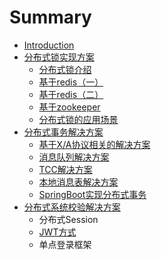 # Summary

* [Introduction](README.md)
* [分布式锁实现方案](fen-bu-shi-suo-shi-xian-fang-an.md)
  * [分布式锁介绍](fen-bu-shi-suo-shi-xian-fang-an/fen-bu-shi-suo-jie-shao.md)
  * [基于redis（一）](fen-bu-shi-suo-shi-xian-fang-an/ji-yu-redis.md)
  * [基于redis（二）](fen-bu-shi-suo-shi-xian-fang-an/ji-yu-redis-ff08-er-ff09.md)
  * [基于zookeeper](fen-bu-shi-suo-shi-xian-fang-an/ji-yu-zookeeper.md)
  * [分布式锁的应用场景](fen-bu-shi-suo-shi-xian-fang-an/fen-bu-shi-suo-de-ying-yong-chang-jing.md)
* [分布式事务解决方案](fen-bu-shi-shi-wu-jie-jue-fang-an.md)
  * [基于X/A协议相关的解决方案](fen-bu-shi-shi-wu-jie-jue-fang-an/ji-yu-x-a-xie-yi-xiang-guan-de-jie-jue-fang-an.md)
  * [消息队列解决方案](fen-bu-shi-shi-wu-jie-jue-fang-an/xiao-xi-dui-lie-jie-jue-fang-an.md)
  * [TCC解决方案](fen-bu-shi-shi-wu-jie-jue-fang-an/tccjie-jue-fang-an.md)
  * [本地消息表解决方案](fen-bu-shi-shi-wu-jie-jue-fang-an/ben-di-xiao-xi-biao-jie-jue-fang-an.md)
  * [SpringBoot实现分布式事务](fen-bu-shi-shi-wu-jie-jue-fang-an/springbootshi-xian-fen-bu-shi-shi-wu.md)
* [分布式系统校验解决方案](fen-bu-shi-xi-tong-xiao-yan-jie-jue-fang-an.md)
  * 分布式Session
  * [JWT方式](fen-bu-shi-xi-tong-xiao-yan-jie-jue-fang-an/jwtfang-shi.md)
  * 单点登录框架

